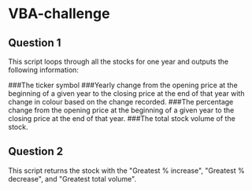 # VBA-challenge
## Question 1
This script loops through all the stocks for one year and outputs the following information:

###The ticker symbol
###Yearly change from the opening price at the beginning of a given year to the closing price at the end of that year with change in colour based on the change recorded.
###The percentage change from the opening price at the beginning of a given year to the closing price at the end of that year.
###The total stock volume of the stock.


## Question 2
This script returns the stock with the "Greatest % increase", "Greatest % decrease", and "Greatest total volume". 
